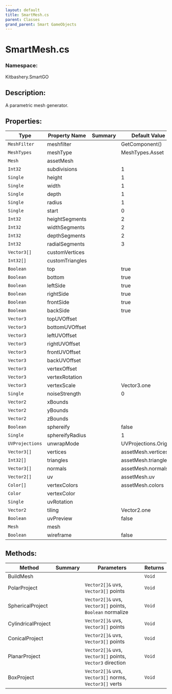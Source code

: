 ```yaml
---
layout: default
title: SmartMesh.cs
parent: Classes
grand_parent: Smart GameObjects
---
```


# SmartMesh.cs

### Namespace:
Kitbashery.SmartGO

## Description:
A parametric mesh generator.

## Properties:

| Type | Property Name | Summary | Default Value |
| --- | --- | --- | --- |
| `MeshFilter` | meshfilter |  | GetComponent<MeshFilter>() |
| `MeshTypes` | meshType |  | MeshTypes.Asset |
| `Mesh` | assetMesh |  |  |
| `Int32` | subdivisions |  | 1 |
| `Single` | height |  | 1 |
| `Single` | width |  | 1 |
| `Single` | depth |  | 1 |
| `Single` | radius |  | 1 |
| `Single` | start |  | 0 |
| `Int32` | heightSegments |  | 2 |
| `Int32` | widthSegments |  | 2 |
| `Int32` | depthSegments |  | 2 |
| `Int32` | radialSegments |  | 3 |
| `Vector3[]` | customVertices |  |  |
| `Int32[]` | customTriangles |  |  |
| `Boolean` | top |  | true |
| `Boolean` | bottom |  | true |
| `Boolean` | leftSide |  | true |
| `Boolean` | rightSide |  | true |
| `Boolean` | frontSide |  | true |
| `Boolean` | backSide |  | true |
| `Vector3` | topUVOffset |  |  |
| `Vector3` | bottomUVOffset |  |  |
| `Vector3` | leftUVOffset |  |  |
| `Vector3` | rightUVOffset |  |  |
| `Vector3` | frontUVOffset |  |  |
| `Vector3` | backUVOffset |  |  |
| `Vector3` | vertexOffset |  |  |
| `Vector3` | vertexRotation |  |  |
| `Vector3` | vertexScale |  | Vector3.one |
| `Single` | noiseStrength |  | 0 |
| `Vector2` | xBounds |  |  |
| `Vector2` | yBounds |  |  |
| `Vector2` | zBounds |  |  |
| `Boolean` | sphereify |  | false |
| `Single` | sphereifyRadius |  | 1 |
| `UVProjections` | unwrapMode |  | UVProjections.Original |
| `Vector3[]` | vertices |  | assetMesh.vertices |
| `Int32[]` | triangles |  | assetMesh.triangles |
| `Vector3[]` | normals |  | assetMesh.normals |
| `Vector2[]` | uv |  | assetMesh.uv |
| `Color[]` | vertexColors |  | assetMesh.colors |
| `Color` | vertexColor |  |  |
| `Single` | uvRotation |  |  |
| `Vector2` | tiling |  | Vector2.one |
| `Boolean` | uvPreview |  | false |
| `Mesh` | mesh |  |  |
| `Boolean` | wireframe |  | false |


## Methods:

| Method | Summary | Parameters | Returns |
| --- | --- | --- | --- |
| BuildMesh |  |  | `Void` |
| PolarProject |  | `Vector2[]&` uvs, `Vector3[]` points | `Void` |
| SphericalProject |  | `Vector2[]&` uvs, `Vector3[]` points, `Boolean` normalize | `Void` |
| CylindricalProject |  | `Vector2[]&` uvs, `Vector3[]` points | `Void` |
| ConicalProject |  | `Vector2[]&` uvs, `Vector3[]` points | `Void` |
| PlanarProject |  | `Vector2[]&` uvs, `Vector3[]` points, `Vector3` direction | `Void` |
| BoxProject |  | `Vector2[]&` uvs, `Vector3[]` norms, `Vector3[]` verts | `Void` |
